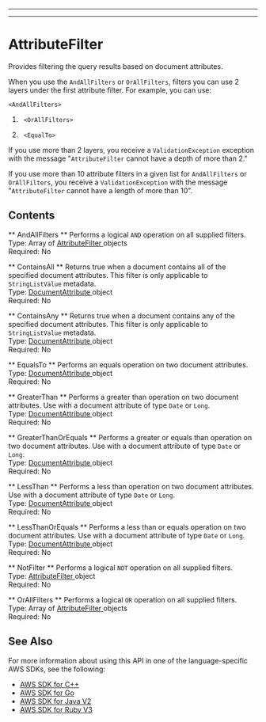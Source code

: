--------

--------

# AttributeFilter<a name="API_AttributeFilter"></a>

Provides filtering the query results based on document attributes\.

When you use the `AndAllFilters` or `OrAllFilters`, filters you can use 2 layers under the first attribute filter\. For example, you can use:

 `<AndAllFilters>` 

1.  ` <OrAllFilters>` 

1.  ` <EqualTo>` 

If you use more than 2 layers, you receive a `ValidationException` exception with the message "`AttributeFilter` cannot have a depth of more than 2\."

If you use more than 10 attribute filters in a given list for `AndAllFilters` or `OrAllFilters`, you receive a `ValidationException` with the message "`AttributeFilter` cannot have a length of more than 10"\.

## Contents<a name="API_AttributeFilter_Contents"></a>

 ** AndAllFilters **   <a name="Kendra-Type-AttributeFilter-AndAllFilters"></a>
Performs a logical `AND` operation on all supplied filters\.  
Type: Array of [ AttributeFilter ](#API_AttributeFilter) objects  
Required: No

 ** ContainsAll **   <a name="Kendra-Type-AttributeFilter-ContainsAll"></a>
Returns true when a document contains all of the specified document attributes\. This filter is only applicable to `StringListValue` metadata\.  
Type: [ DocumentAttribute ](API_DocumentAttribute.md) object  
Required: No

 ** ContainsAny **   <a name="Kendra-Type-AttributeFilter-ContainsAny"></a>
Returns true when a document contains any of the specified document attributes\. This filter is only applicable to `StringListValue` metadata\.  
Type: [ DocumentAttribute ](API_DocumentAttribute.md) object  
Required: No

 ** EqualsTo **   <a name="Kendra-Type-AttributeFilter-EqualsTo"></a>
Performs an equals operation on two document attributes\.  
Type: [ DocumentAttribute ](API_DocumentAttribute.md) object  
Required: No

 ** GreaterThan **   <a name="Kendra-Type-AttributeFilter-GreaterThan"></a>
Performs a greater than operation on two document attributes\. Use with a document attribute of type `Date` or `Long`\.  
Type: [ DocumentAttribute ](API_DocumentAttribute.md) object  
Required: No

 ** GreaterThanOrEquals **   <a name="Kendra-Type-AttributeFilter-GreaterThanOrEquals"></a>
Performs a greater or equals than operation on two document attributes\. Use with a document attribute of type `Date` or `Long`\.  
Type: [ DocumentAttribute ](API_DocumentAttribute.md) object  
Required: No

 ** LessThan **   <a name="Kendra-Type-AttributeFilter-LessThan"></a>
Performs a less than operation on two document attributes\. Use with a document attribute of type `Date` or `Long`\.  
Type: [ DocumentAttribute ](API_DocumentAttribute.md) object  
Required: No

 ** LessThanOrEquals **   <a name="Kendra-Type-AttributeFilter-LessThanOrEquals"></a>
Performs a less than or equals operation on two document attributes\. Use with a document attribute of type `Date` or `Long`\.  
Type: [ DocumentAttribute ](API_DocumentAttribute.md) object  
Required: No

 ** NotFilter **   <a name="Kendra-Type-AttributeFilter-NotFilter"></a>
Performs a logical `NOT` operation on all supplied filters\.  
Type: [ AttributeFilter ](#API_AttributeFilter) object  
Required: No

 ** OrAllFilters **   <a name="Kendra-Type-AttributeFilter-OrAllFilters"></a>
Performs a logical `OR` operation on all supplied filters\.  
Type: Array of [ AttributeFilter ](#API_AttributeFilter) objects  
Required: No

## See Also<a name="API_AttributeFilter_SeeAlso"></a>

For more information about using this API in one of the language\-specific AWS SDKs, see the following:
+  [ AWS SDK for C\+\+](https://docs.aws.amazon.com/goto/SdkForCpp/kendra-2019-02-03/AttributeFilter) 
+  [ AWS SDK for Go](https://docs.aws.amazon.com/goto/SdkForGoV1/kendra-2019-02-03/AttributeFilter) 
+  [ AWS SDK for Java V2](https://docs.aws.amazon.com/goto/SdkForJavaV2/kendra-2019-02-03/AttributeFilter) 
+  [ AWS SDK for Ruby V3](https://docs.aws.amazon.com/goto/SdkForRubyV3/kendra-2019-02-03/AttributeFilter) 